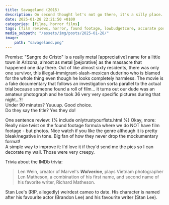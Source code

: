 ```yaml
---
title: Savageland (2015)
description: On second thought let's not go there, it's a silly place.
date: 2025-01-28 22:21:50 +0100
categories: [films, horror films]
tags: [film reviews, horror, found footage, lowbudgetcore, accurate portrayal of another country, wrong place wrong face, ñam ñam qué rico, they say the title]
media_subpath: "/assets/img/posts/2025-01-28/"
image:
    path: "savageland.png"
---
```

<span class="reviewsection">Premise:</span> "Sangre de Cristo" is a really metal [appreciative] name for a little town in Arizona, almost as metal [pejorative] as the massacre that happened one day there. Out of like almost sixty residents, there was only one survivor, this illegal-immigrant-slash-mexican duderino who is blamed for the whole thing even though he looks completely harmless. The movie is a fake documentary that follows an investigation sorta parallel to the actual trial because someone found a roll of film... it turns out our dude was an amateur photograph and he took 36 very very specific pictures during that night...?!<br/>
<span class="reviewsection">Under 90 minutes?</span> Yuuuup. Good choice.<br/>
<span class="reviewsection">Do they say the title?</span> Yes they do!

<span class="reviewsection">One sentence review:</span>
{% include onlytrustyourfists.html %}
<span class="reviewsection">Okay, more:</span> Really nice twist on the found footage formula where we do NOT have film footage - but photos. Nice watch if you like the genre although it is pretty bleak/negative in tone. Big fan of how they never drop the mockumentary format!<br/>
<span class="reviewsection">A simple way to improve it:</span> I'd love it if they'd send me the pics so I can decorate my wall. Those were very creepy.

<span class="reviewsection">Trivia about the IMDb trivia:</span>
> Len Wein, creator of Marvel's ***Wolverine***, plays Vietnam photographer Len Matheson, a combination of his first name, and second name of his favorite writer, Richard Matheson.

Stan Lee's (RIP, allegedly) weirdest cameo to date. His character is named after his favourite actor (Brandon Lee) and his favourite writer (Stan Lee).